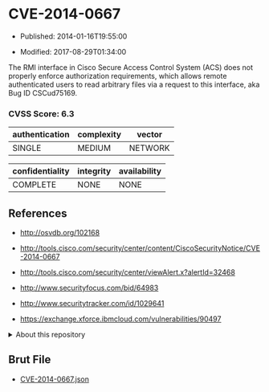 # CVE-2014-0667

- Published: 2014-01-16T19:55:00

- Modified: 2017-08-29T01:34:00

The RMI interface in Cisco Secure Access Control System (ACS) does not properly enforce authorization requirements, which allows remote authenticated users to read arbitrary files via a request to this interface, aka Bug ID CSCud75169.

### CVSS Score: **6.3**

| authentication | complexity | vector |
| --- | --- | --- |
| SINGLE | MEDIUM | NETWORK |

| confidentiality | integrity | availability |
| --- | --- | --- |
| COMPLETE | NONE | NONE |

## References

* http://osvdb.org/102168

* http://tools.cisco.com/security/center/content/CiscoSecurityNotice/CVE-2014-0667

* http://tools.cisco.com/security/center/viewAlert.x?alertId=32468

* http://www.securityfocus.com/bid/64983

* http://www.securitytracker.com/id/1029641

* https://exchange.xforce.ibmcloud.com/vulnerabilities/90497

<details>
<summary>About this repository</summary> 

  This repository is part of the project [Live Hack CVE](https://github.com/Live-Hack-CVE). Main website can be found [www.live-hack.org](https://www.live-hack.org) 
  
  Made by [Sn0wAlice](https://github.com/Sn0wAlice) for the people that care about security and need to have a feed of the latest CVEs. Hope you enjoy it, don't forget to star the repo and follow me on [Twitter](https://twitter.com/Sn0wAlice) and [Github](https://github.com/Sn0wAlice). And that is my [personnal website](https://www.alice-snow.me/)

  - [Home Page](https://github.com/Live-Hack-CVE)
  - [Framework](https://github.com/Live-Hack-CVE/cve-framework)
  - [CVE database](https://github.com/Live-Hack-CVE/full_database)
  - [Changelog](https://github.com/Live-Hack-CVE/Changelog)
</details>

## Brut File

* [CVE-2014-0667.json](https://raw.githubusercontent.com/Live-Hack-CVE/full_database/main/cves/2014/CVE-2014-0667.json)

